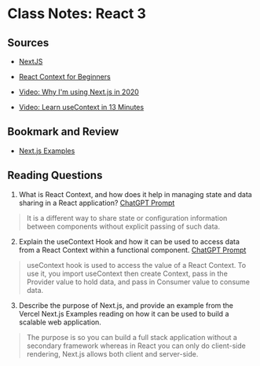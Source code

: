 # Class Notes: React 3

## Sources
- [NextJS](https://nextjs.org/learn/basics/getting-started)
- [React Context for Beginners](https://www.freecodecamp.org/news/react-context-for-beginners/)

- [Video: Why I'm using Next.js in 2020](https://www.youtube.com/watch?v=rtgbaKBhdkk)
- [Video: Learn useContext in 13 Minutes](https://www.youtube.com/watch?v=5LrDIWkK_Bc)

## Bookmark and Review
- [Next.js Examples](https://github.com/vercel/next.js/tree/canary/examples)

## Reading Questions
1. What is React Context, and how does it help in managing state and data sharing in a React application? [ChatGPT Prompt](https://chat.openai.com/c/237717bf-ef42-4c0a-bc88-58ba44bdbe3b)
> It is a different way to share state or configuration information between components without explicit passing of such data. 
2. Explain the useContext Hook and how it can be used to access data from a React Context within a functional component. [ChatGPT Prompt]()
> useContext hook is used to access the value of a React Context. To use it, you import useContext then create Context, pass in the Provider value to hold data, and pass in Consumer value to consume data. 
3. Describe the purpose of Next.js, and provide an example from the Vercel Next.js Examples reading on how it can be used to build a scalable web application.
> The purpose is so you can build a full stack application without a secondary framework whereas in React you can only do client-side rendering, Next.js allows both client and server-side. 